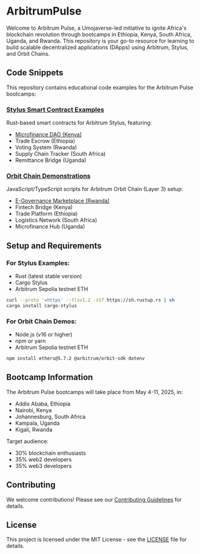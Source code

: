 # ArbitrumPulse
Welcome to Arbitrum Pulse, a Umojaverse-led initiative to ignite Africa's blockchain revolution through bootcamps in Ethiopia, Kenya, South Africa, Uganda, and Rwanda. This repository is your go-to resource for learning to build scalable decentralized applications (DApps) using Arbitrum, Stylus, and Orbit Chains.

## Code Snippets

This repository contains educational code examples for the Arbitrum Pulse bootcamps:

### [Stylus Smart Contract Examples](./code-snippets/stylus/)
Rust-based smart contracts for Arbitrum Stylus, featuring:
- [Microfinance DAO (Kenya)](./code-snippets/stylus/microfinance_dao.rs)
- Trade Escrow (Ethiopia)
- Voting System (Rwanda)
- Supply Chain Tracker (South Africa)
- Remittance Bridge (Uganda)

### [Orbit Chain Demonstrations](./code-snippets/orbit/)
JavaScript/TypeScript scripts for Arbitrum Orbit Chain (Layer 3) setup:
- [E-Governance Marketplace (Rwanda)](./code-snippets/orbit/e_governance_marketplace.js)
- Fintech Bridge (Kenya)
- Trade Platform (Ethiopia)
- Logistics Network (South Africa)
- Microfinance Hub (Uganda)

## Setup and Requirements

### For Stylus Examples:
- Rust (latest stable version)
- Cargo Stylus
- Arbitrum Sepolia testnet ETH

```bash
curl --proto '=https' --tlsv1.2 -sSf https://sh.rustup.rs | sh
cargo install cargo-stylus
```

### For Orbit Chain Demos:
- Node.js (v16 or higher)
- npm or yarn
- Arbitrum Sepolia testnet ETH

```bash
npm install ethers@5.7.2 @arbitrum/orbit-sdk dotenv
```

## Bootcamp Information

The Arbitrum Pulse bootcamps will take place from May 4-11, 2025, in:
- Addis Ababa, Ethiopia
- Nairobi, Kenya
- Johannesburg, South Africa
- Kampala, Uganda
- Kigali, Rwanda

Target audience:
- 30% blockchain enthusiasts
- 35% web2 developers
- 35% web3 developers

## Contributing

We welcome contributions! Please see our [Contributing Guidelines](./CONTRIBUTING.md) for details.

## License

This project is licensed under the MIT License - see the [LICENSE](./LICENSE) file for details.

